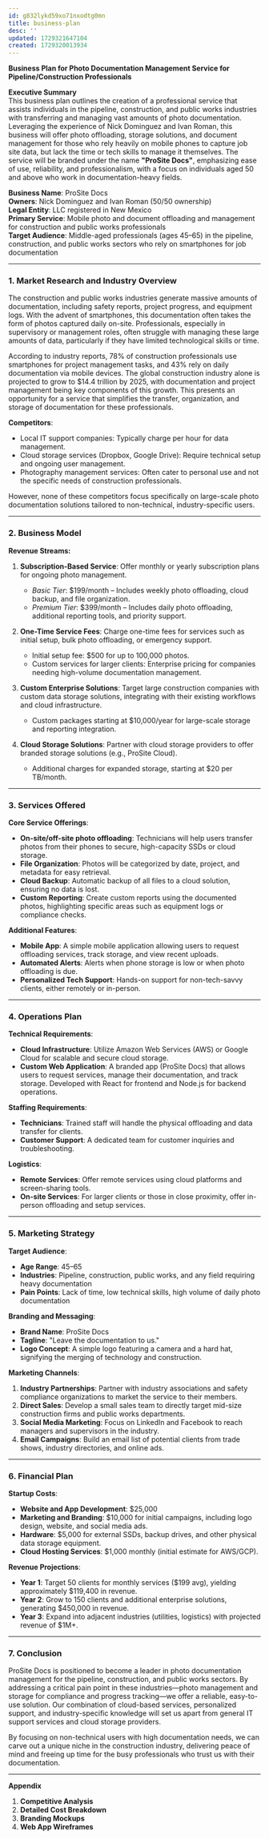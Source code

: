 ```yaml
---
id: g832lykd59xo71nxodtg0mn
title: business-plan
desc: ''
updated: 1729321647104
created: 1729320013934
---
```

**Business Plan for Photo Documentation Management Service for Pipeline/Construction Professionals**

**Executive Summary**  
This business plan outlines the creation of a professional service that assists individuals in the pipeline, construction, and public works industries with transferring and managing vast amounts of photo documentation. Leveraging the experience of Nick Dominguez and Ivan Roman, this business will offer photo offloading, storage solutions, and document management for those who rely heavily on mobile phones to capture job site data, but lack the time or tech skills to manage it themselves. The service will be branded under the name **"ProSite Docs"**, emphasizing ease of use, reliability, and professionalism, with a focus on individuals aged 50 and above who work in documentation-heavy fields.

**Business Name**: ProSite Docs  
**Owners**: Nick Dominguez and Ivan Roman (50/50 ownership)  
**Legal Entity**: LLC registered in New Mexico  
**Primary Service**: Mobile photo and document offloading and management for construction and public works professionals  
**Target Audience**: Middle-aged professionals (ages 45–65) in the pipeline, construction, and public works sectors who rely on smartphones for job documentation

---

### 1. **Market Research and Industry Overview**

The construction and public works industries generate massive amounts of documentation, including safety reports, project progress, and equipment logs. With the advent of smartphones, this documentation often takes the form of photos captured daily on-site. Professionals, especially in supervisory or management roles, often struggle with managing these large amounts of data, particularly if they have limited technological skills or time.

According to industry reports, 78% of construction professionals use smartphones for project management tasks, and 43% rely on daily documentation via mobile devices. The global construction industry alone is projected to grow to $14.4 trillion by 2025, with documentation and project management being key components of this growth. This presents an opportunity for a service that simplifies the transfer, organization, and storage of documentation for these professionals.

**Competitors**:
- Local IT support companies: Typically charge per hour for data management.
- Cloud storage services (Dropbox, Google Drive): Require technical setup and ongoing user management.
- Photography management services: Often cater to personal use and not the specific needs of construction professionals.

However, none of these competitors focus specifically on large-scale photo documentation solutions tailored to non-technical, industry-specific users.

---

### 2. **Business Model**

**Revenue Streams:**
1. **Subscription-Based Service**: Offer monthly or yearly subscription plans for ongoing photo management.
   - *Basic Tier*: $199/month – Includes weekly photo offloading, cloud backup, and file organization.
   - *Premium Tier*: $399/month – Includes daily photo offloading, additional reporting tools, and priority support.
   
2. **One-Time Service Fees**: Charge one-time fees for services such as initial setup, bulk photo offloading, or emergency support.
   - Initial setup fee: $500 for up to 100,000 photos.
   - Custom services for larger clients: Enterprise pricing for companies needing high-volume documentation management.

3. **Custom Enterprise Solutions**: Target large construction companies with custom data storage solutions, integrating with their existing workflows and cloud infrastructure.
   - Custom packages starting at $10,000/year for large-scale storage and reporting integration.

4. **Cloud Storage Solutions**: Partner with cloud storage providers to offer branded storage solutions (e.g., ProSite Cloud).
   - Additional charges for expanded storage, starting at $20 per TB/month.

---

### 3. **Services Offered**

**Core Service Offerings**:
- **On-site/off-site photo offloading**: Technicians will help users transfer photos from their phones to secure, high-capacity SSDs or cloud storage.
- **File Organization**: Photos will be categorized by date, project, and metadata for easy retrieval.
- **Cloud Backup**: Automatic backup of all files to a cloud solution, ensuring no data is lost.
- **Custom Reporting**: Create custom reports using the documented photos, highlighting specific areas such as equipment logs or compliance checks.

**Additional Features**:
- **Mobile App**: A simple mobile application allowing users to request offloading services, track storage, and view recent uploads.
- **Automated Alerts**: Alerts when phone storage is low or when photo offloading is due.
- **Personalized Tech Support**: Hands-on support for non-tech-savvy clients, either remotely or in-person.

---

### 4. **Operations Plan**

**Technical Requirements**:
- **Cloud Infrastructure**: Utilize Amazon Web Services (AWS) or Google Cloud for scalable and secure cloud storage.
- **Custom Web Application**: A branded app (ProSite Docs) that allows users to request services, manage their documentation, and track storage. Developed with React for frontend and Node.js for backend operations.

**Staffing Requirements**:
- **Technicians**: Trained staff will handle the physical offloading and data transfer for clients.
- **Customer Support**: A dedicated team for customer inquiries and troubleshooting.

**Logistics**:
- **Remote Services**: Offer remote services using cloud platforms and screen-sharing tools.
- **On-site Services**: For larger clients or those in close proximity, offer in-person offloading and setup services.

---

### 5. **Marketing Strategy**

**Target Audience**:
- **Age Range**: 45–65
- **Industries**: Pipeline, construction, public works, and any field requiring heavy documentation
- **Pain Points**: Lack of time, low technical skills, high volume of daily photo documentation

**Branding and Messaging**:
- **Brand Name**: ProSite Docs
- **Tagline**: "Leave the documentation to us."
- **Logo Concept**: A simple logo featuring a camera and a hard hat, signifying the merging of technology and construction.
  
**Marketing Channels**:
1. **Industry Partnerships**: Partner with industry associations and safety compliance organizations to market the service to their members.
2. **Direct Sales**: Develop a small sales team to directly target mid-size construction firms and public works departments.
3. **Social Media Marketing**: Focus on LinkedIn and Facebook to reach managers and supervisors in the industry.
4. **Email Campaigns**: Build an email list of potential clients from trade shows, industry directories, and online ads.

---

### 6. **Financial Plan**

**Startup Costs**:
- **Website and App Development**: $25,000
- **Marketing and Branding**: $10,000 for initial campaigns, including logo design, website, and social media ads.
- **Hardware**: $5,000 for external SSDs, backup drives, and other physical data storage equipment.
- **Cloud Hosting Services**: $1,000 monthly (initial estimate for AWS/GCP).

**Revenue Projections**:
- **Year 1**: Target 50 clients for monthly services ($199 avg), yielding approximately $119,400 in revenue.
- **Year 2**: Grow to 150 clients and additional enterprise solutions, generating $450,000 in revenue.
- **Year 3**: Expand into adjacent industries (utilities, logistics) with projected revenue of $1M+.

---

### 7. **Conclusion**

ProSite Docs is positioned to become a leader in photo documentation management for the pipeline, construction, and public works sectors. By addressing a critical pain point in these industries—photo management and storage for compliance and progress tracking—we offer a reliable, easy-to-use solution. Our combination of cloud-based services, personalized support, and industry-specific knowledge will set us apart from general IT support services and cloud storage providers.

By focusing on non-technical users with high documentation needs, we can carve out a unique niche in the construction industry, delivering peace of mind and freeing up time for the busy professionals who trust us with their documentation.

--- 

**Appendix**

1. **Competitive Analysis**
2. **Detailed Cost Breakdown**
3. **Branding Mockups**
4. **Web App Wireframes** 

```